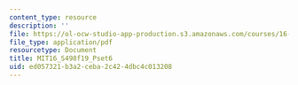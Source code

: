 ```yaml
---
content_type: resource
description: ''
file: https://ol-ocw-studio-app-production.s3.amazonaws.com/courses/16-s498-risk-aware-and-robust-nonlinear-planning-fall-2019/ed057321b3a2ceba2c424dbc4c013208_MIT16_S498f19_Pset6.pdf
file_type: application/pdf
resourcetype: Document
title: MIT16_S498f19_Pset6
uid: ed057321-b3a2-ceba-2c42-4dbc4c013208
---
```

